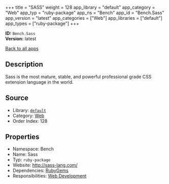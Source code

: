 ﻿+++
title = "SASS"
weight = 128
app_library = "default"
app_category = "Web"
app_typ = "ruby-package"
app_ns = "Bench"
app_id = "Bench.Sass"
app_version = "latest"
app_categories = ["Web"]
app_libraries = ["default"]
app_types = ["ruby-package"]
+++

**ID:** `Bench.Sass`  
**Version:** latest  
<!--more-->

[Back to all apps](/apps/)

## Description
Sass is the most mature, stable, and powerful professional grade CSS extension language in the world.

## Source

* Library: [`default`](/app_libraries/default)
* Category: [Web](/app_categories/web)
* Order Index: 128

## Properties

* Namespace: Bench
* Name: Sass
* Typ: `ruby-package`
* Website: <http://sass-lang.com/>
* Dependencies: [RubyGems](/apps/Bench.RubyGems)
* Responsibilities: [Web Development](/apps/Bench.Group.WebDevelopment)

